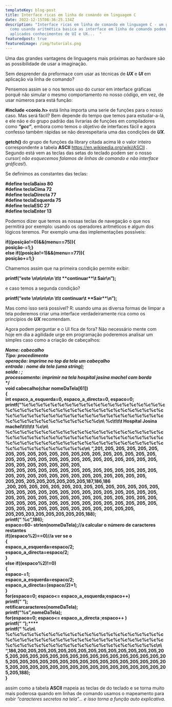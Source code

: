 ```yaml
---
templateKey: blog-post
title: Interface ricas em linha de comando em linguagem C
date: 2022-12-15T08:36:25.134Z
description: "Interface ricas em linha de comando em linguagem C - um guia de
  como usando aritmética basica as interface em linha de comando podem ser
  aplicados conhecimentos de UI e UX...  "
featuredpost: true
featuredimage: /img/tutorials.png
---
```

Uma das grandes vantagens de linguagens mais próximas ao hardware são as possibilidade de usar a imaginação.

Sem desprender da preformace com usar as técnicas de ***UX*** e ***UI*** em aplicação via linha de comando?

Pensemos assim se o nos temos uso do cursor em interface gráficas porquê não simular o mesmo comportamento no nosso código, em vez, de usar números para está função:

**\#include <conio.h>** está linha importa uma serie de funções para o nosso caso. Mas será fácil? Bem depende do tempo que temos para estudar-a-lá, e ele não e do grupo padrão das livrarias de funções em compiladores como ***“gcc”***, embora como temos o objetivo de interfaces fácil e agora confesso também rápidas se não desrespeitaria uma das condições de ***UX***.

**getch()** do grupo de funções da library citada acima lê o valor inteiro correspondente a tabela **ASCII** <https://en.wikipedia.org/wiki/ASCII> . Segundo está vem as teclas das setas do teclado podem ser o nosso cursor( *não esquecemos falamos de linhas de comando e não interface gráficas!*).

Se definimos as constantes das teclas:

**\#define teclaBaixo 80\
#define teclaCima 72\
#define teclaDirecta 77\
#define teclaEsquerda 75\
#define teclaESC 27\
#define teclaEnter 13**

Podemos dizer que temos as nossas teclas de navegação o que nos permitirá por exemplo: usando os operadores aritméticos e algum dos lógicos teremos. Por exemplo uma das implementações possíveis:

**if((posição!=0)&&(menu==75)){\
posição-=1;}\
else if((posição!=1)&&(menu==77)){\
posição+=1;}**

Chamemos assim que na primeira condição permite exibir:

**printf(“este \n\n\n\n\n \t\t \*\*continuar\*\*\t Sair\n”);**

e caso temos a segunda condição?

**printf(“este \n\n\n\n\n \t\t continuar\t \*\*Sair\*\*\n”);**

Mas como isso será possível? R: usando uma as diversa formas de limpar a tela poderemos criar uma interface verdadeiramente rica como os princípios de ***UX*** recomendam.

Agora podem perguntar e o UI fica de fora? Não necessário mente com hoje em dia a agilidade urge em programação poderemos analisar um simples caso como a criação de cabeçalhos:

***Nome: cabecalho*\
*Tipo: procedimento*\
*operação: imprime no top da tela um cabeçalho*\
*entrada : nome da tela (uma string);*\
*saida : ;*\
*processamento: imprimir na tela hospital josina machel com borda***\
**\*/**\
**void cabecalho(char nomeDaTela\[61])\
{\
int espaco_a_esquerda=0, espaco_a_directa=0, espaco=0;\
printf(“%c%c%c%c%c%c%c%c%c%c%c%c%c%c%c%c%c%c%c%c%c%c%c%c%c%c%c%c%c%c%c%c%c%c%c%c%c%c%c%c%c%c%c%c%c%c%c%c%c%c%c%c%c%c%c%c%c%c%c%c%c%c%c%c%c%c%c%c%c%c%c%c%c%c%c%c%c\n\\
%c\t\t\t Hospital Josina machel\t\t\t\t %c\n\\
%c%c%c%c%c%c%c%c%c%c%c%c%c%c%c%c%c%c%c%c%c%c%c%c%c%c%c%c%c%c%c%c%c%c%c%c%c%c%c%c%c%c%c%c%c%c%c%c%c%c%c%c%c%c%c%c%c%c%c%c%c%c%c%c%c%c%c%c%c%c%c%c%c%c%c%c%c\n\\
“,201, 205, 205, 205, 205, 205, 205, 205, 205, 205, 205, 205, 205,205, 205, 205, 205, 205, 205, 205, 205, 205, 205, 205, 205, 205, 205, 205, 205, 205, 205, 205, 205, 205, 205, 205, 205, 205, 205, 205, 205,\
205, 205, 205, 205, 205, 205, 205, 205, 205, 205, 205, 205, 205, 205, 205, 205, 205, 205, 205, 205, 205, 205, 205, 205, 205, 205, 205, 205,205, 205,205,205,205,205,205,187,186,186\
,200, 205, 205, 205, 205, 205, 203, 205, 205, 205, 205, 205, 205, 205, 205, 205, 205, 205, 205, 205, 205, 205, 205, 205, 205, 205, 205, 205, 205, 205, 205, 205, 205, 205, 205, 205, 205, 205, 205, 205, 205, 205, 205, 205, 205, 205, 205, 205, 205, 205, 205, 205, 205, 205, 205, 205, 205, 205, 205, 205, 205, 205, 205, 205, 205, 205, 205,205, 205,205,203,205,205,205,205,205,188);\
printf(“ %c”,186);\
espaco=60- strlen(nomeDaTela);//a calcular o número de caracteres restantes\
if((espaco%2)==0)//a ver se o\
{\
espaco_a_esquerda=espaco/2;\
espaco_a_directa=espaco/2;\
}\
else if((espaco%2)!=0)\
{\
espaco-=1;\
espaco_a_esquerda=espaco/2;\
espaco_a_directa=(espaco/2)+1;\
}\
for(espaco=0; espaco<= espaco_a_esquerda;espaco++)\
printf(“ “);\
retificarcaracteres(nomeDaTela);\
printf(“%s”,nomeDaTela);\
for(espaco=0; espaco<= espaco_a_directa ;espaco++ )\
printf(“ “);****\
printf(“ %c\n\\
%c%c%c%c%c%c%c%c%c%c%c%c%c%c%c%c%c%c%c%c%c%c%c%c%c%c%c%c%c%c%c%c%c%c%c%c%c%c%c%c%c%c%c%c%c%c%c%c%c%c%c%c%c%c%c%c%c%c%c%c%c%c%c%c%c\n\\
“,186,200,205,205,205,205,205,205,205,205,205,205,205,205,205,205,205,205,205,205,205,205,205,205,205,205,205,205,205,205,205,205,205,205,205,205,205,205,205,205,205,205,205,205,205,205,205,205,205,205,205,205,205,205,205,205,205,205,205,205,205,205,205,205,205,188);\
}**

assim como a tabela **ASCII** mapeia as teclas de do teclado e se torna muito mais poderosa quando em linhas de comando usamos o mapeamento para exbir *“caracteres secretos na tela”… e isso torna a função auto explicativa.*